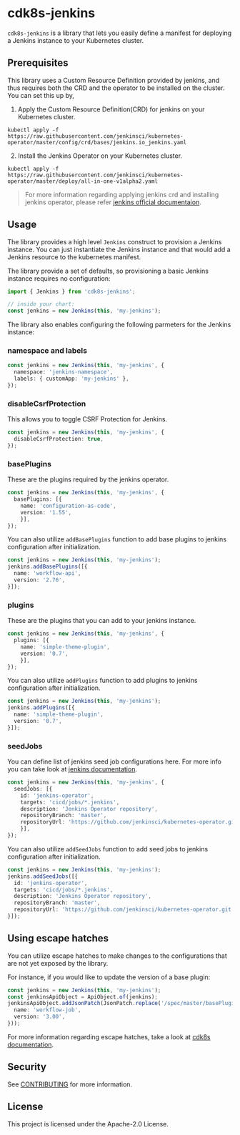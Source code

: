 # cdk8s-jenkins
`cdk8s-jenkins` is a library that lets you easily define a manifest for deploying a Jenkins instance to your Kubernetes cluster.

## Prerequisites
This library uses a Custom Resource Definition provided by jenkins, and thus requires both the CRD and the operator to be installed on the cluster. 
You can set this up by,
1. Apply the Custom Resource Definition(CRD) for jenkins on your Kubernetes cluster.
```
kubectl apply -f https://raw.githubusercontent.com/jenkinsci/kubernetes-operator/master/config/crd/bases/jenkins.io_jenkins.yaml
```
2. Install the Jenkins Operator on your Kubernetes cluster. 
```
kubectl apply -f https://raw.githubusercontent.com/jenkinsci/kubernetes-operator/master/deploy/all-in-one-v1alpha2.yaml
```

> For more information regarding applying jenkins crd and installing jenkins operator, please refer [jenkins official documentaion](https://jenkinsci.github.io/kubernetes-operator/docs/getting-started/latest/installing-the-operator/).

## Usage
The library provides a high level `Jenkins` construct to provision a Jenkins instance. 
You can just instantiate the Jenkins instance and that would add a Jenkins resource to the kubernetes manifest. 

The library provide a set of defaults, so provisioning a basic Jenkins instance requires no configuration:

```ts
import { Jenkins } from 'cdk8s-jenkins';

// inside your chart:
const jenkins = new Jenkins(this, 'my-jenkins');
```

The library also enables configuring the following parmeters for the Jenkins instance:
### namespace and labels
```ts
const jenkins = new Jenkins(this, 'my-jenkins', {
  namespace: 'jenkins-namespace',
  labels: { customApp: 'my-jenkins' },
});
```
### disableCsrfProtection
This allows you to toggle CSRF Protection for Jenkins.
```ts
const jenkins = new Jenkins(this, 'my-jenkins', {
  disableCsrfProtection: true,
});
```
### basePlugins
These are the plugins required by the jenkins operator.
```ts
const jenkins = new Jenkins(this, 'my-jenkins', {
  basePlugins: [{
    name: 'configuration-as-code',
    version: '1.55',
    }],
});

```

You can also utilize `addBasePlugins` function to add base plugins to jenkins configuration after initialization.
```ts
const jenkins = new Jenkins(this, 'my-jenkins');
jenkins.addBasePlugins([{
  name: 'workflow-api',
  version: '2.76',
}]);
```

### plugins
These are the plugins that you can add to your jenkins instance.
```ts
const jenkins = new Jenkins(this, 'my-jenkins', {
  plugins: [{
    name: 'simple-theme-plugin',
    version: '0.7',
    }],
});
```
You can also utilize `addPlugins` function to add plugins to jenkins configuration after initialization.
```ts
const jenkins = new Jenkins(this, 'my-jenkins');
jenkins.addPlugins([{
  name: 'simple-theme-plugin',
  version: '0.7',
}]);
```

### seedJobs
You can define list of jenkins seed job configurations here. For more info you can take look at [jenkins documentation](https://jenkinsci.github.io/kubernetes-operator/docs/getting-started/latest/configuring-seed-jobs-and-pipelines/).

```ts
const jenkins = new Jenkins(this, 'my-jenkins', {
  seedJobs: [{
    id: 'jenkins-operator',
    targets: 'cicd/jobs/*.jenkins',
    description: 'Jenkins Operator repository',
    repositoryBranch: 'master',
    repositoryUrl: 'https://github.com/jenkinsci/kubernetes-operator.git',
    }],
});
```
You can also utilize `addSeedJobs` function to add seed jobs to jenkins configuration after initialization.
```ts
const jenkins = new Jenkins(this, 'my-jenkins');
jenkins.addSeedJobs([{
  id: 'jenkins-operator',
  targets: 'cicd/jobs/*.jenkins',
  description: 'Jenkins Operator repository',
  repositoryBranch: 'master',
  repositoryUrl: 'https://github.com/jenkinsci/kubernetes-operator.git',
}]);
```

## Using escape hatches

You can utilize escape hatches to make changes to the configurations that are not yet exposed by the library. 

For instance, if you would like to update the version of a base plugin:

```ts
const jenkins = new Jenkins(this, 'my-jenkins');
const jenkinsApiObject = ApiObject.of(jenkins);
jenkinsApiObject.addJsonPatch(JsonPatch.replace('/spec/master/basePlugins/1', {
  name: 'workflow-job',
  version: '3.00',
}));
```

For more information regarding escape hatches, take a look at [cdk8s documentation](https://cdk8s.io/docs/latest/concepts/escape-hatches/).

## Security

See [CONTRIBUTING](CONTRIBUTING.md#security-issue-notifications) for more
information.

## License

This project is licensed under the Apache-2.0 License.
